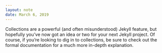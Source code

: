 ```yaml
---
layout: note
date: March 6, 2019
---
```


Collections are a powerful (and often misunderstood) Jekyll feature, but hopefully you’ve now got an idea or two for your next Jekyll project. Of course, if you’re looking to dig in to collections, be sure to check out the formal documentation for a much more in-depth explanation.
